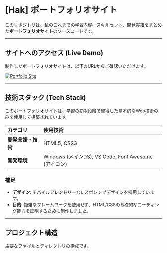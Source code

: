 # [Hak] ポートフォリオサイト

このリポジトリは、私のこれまでの学習内容、スキルセット、開発実績をまとめた**ポートフォリオサイト**のソースコードです。

---

## サイトへのアクセス (Live Demo)

制作したポートフォリオサイトは、以下のURLからご確認いただけます。

[![Portfolio Site](https://img.shields.io/badge/LIVE_DEMO-007ACC?style=for-the-badge&logo=vercel&logoColor=white)](https://aki-oid.github.io)

---

## 技術スタック (Tech Stack)

このポートフォリオサイトは、学習の初期段階で習得した基本的なWeb技術のみを使用して構築されています。

| カテゴリ | 使用技術 |
| :--- | :--- |
| **開発言語・技術** | HTML5, CSS3 |
| **開発環境** | Windows (メインOS), VS Code, Font Awesome (アイコン) |

###  補足
* **デザイン**: モバイルフレンドリーなレスポンシブデザインを採用しています。
* **目的**: 複雑なフレームワークを使用せず、HTML/CSSの基礎的なコーディング能力を証明するために制作しました。

---

##  プロジェクト構造

主要なファイルとディレクトリの構成です。
